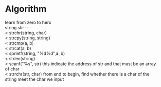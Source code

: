 # Algorithm
learn from zero to hero</br>
string str---</br>
< strchr(string, char)</br>
< strcpy(string, string)</br>
< strcmp(a, b)</br>
< strcat(a, b)</br>
< sprintf(string, "%d%d",a ,b)</br>
< strlen(string)</br>
< scanf("%s", str) this indicate the address of str and that must be an array of char</br>
< strrchr(str, char) from end to begin, find whether there is a char of the string meet the char we input</br>


